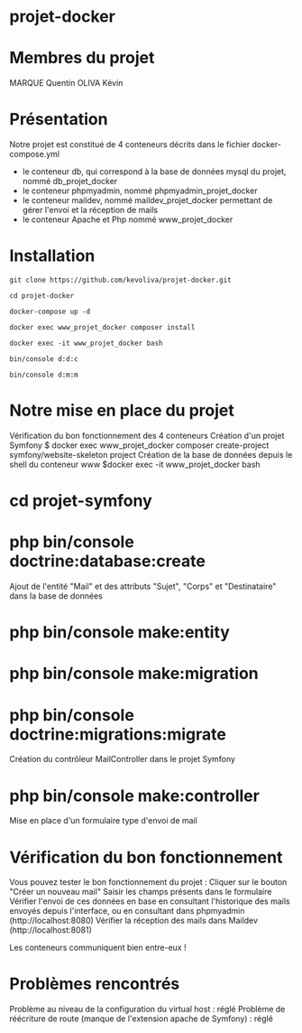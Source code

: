 # projet-docker

# Membres du projet
MARQUE Quentin
OLIVA Kévin

# Présentation
Notre projet est constitué de 4 conteneurs décrits dans le fichier docker-compose.yml
- le conteneur db, qui correspond à la base de données mysql du projet, nommé db_projet_docker
- le conteneur phpmyadmin, nommé phpmyadmin_projet_docker
- le conteneur maildev, nommé maildev_projet_docker permettant de gérer l'envoi et la réception de mails
- le conteneur Apache et Php nommé www_projet_docker

# Installation

```
git clone https://github.com/kevoliva/projet-docker.git
```

```
cd projet-docker
```

```
docker-compose up -d
```

```
docker exec www_projet_docker composer install
```

```
docker exec -it www_projet_docker bash
```

```
bin/console d:d:c
```

```
bin/console d:m:m
```

# Notre mise en place du projet
Vérification du bon fonctionnement des 4 conteneurs
Création d'un projet Symfony
   $ docker exec www_projet_docker composer create-project symfony/website-skeleton project
Création de la base de données depuis le shell du conteneur www
   $docker exec -it www_projet_docker bash
   # cd projet-symfony
   # php bin/console doctrine:database:create
Ajout de l'entité "Mail" et des attributs "Sujet", "Corps" et "Destinataire" dans la base de données
   # php bin/console make:entity
   # php bin/console make:migration
   # php bin/console doctrine:migrations:migrate
Création du contrôleur MailController dans le projet Symfony
   # php bin/console make:controller
Mise en place d'un formulaire type d'envoi de mail

# Vérification du bon fonctionnement
Vous pouvez tester le bon fonctionnement du projet :
Cliquer sur le bouton "Créer un nouveau mail"
Saisir les champs présents dans le formulaire
Vérifier l'envoi de ces données en base en consultant l'historique des mails envoyés depuis l'interface, ou en consultant dans phpmyadmin (http://localhost:8080)
Vérifier la réception des mails dans Maildev (http://localhost:8081)

Les conteneurs communiquent bien entre-eux !

# Problèmes rencontrés
Problème au niveau de la configuration du virtual host : réglé
Problème de réécriture de route (manque de l'extension apache de Symfony) : réglé
